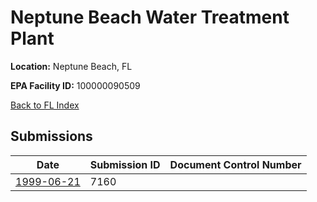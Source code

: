 # Neptune Beach  Water Treatment Plant

**Location:** Neptune Beach, FL

**EPA Facility ID:** 100000090509

[Back to FL Index](../../index.md)

## Submissions

| Date | Submission ID | Document Control Number |
|------|--------------|-------------------------|
| [1999-06-21](submissions/7160.md) | 7160 |  |
